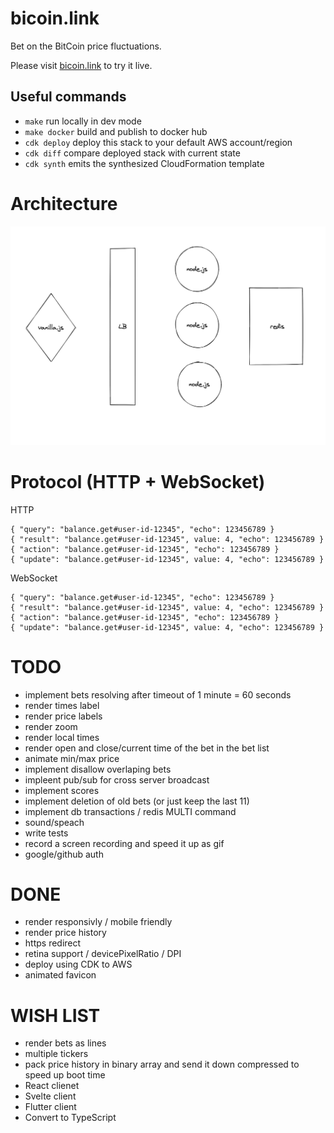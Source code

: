 # bicoin.link

Bet on the BitCoin price fluctuations.

Please visit [bicoin.link](https://bicoin.link) to try it live.

## Useful commands

- `make` run locally in dev mode
- `make docker` build and publish to docker hub
- `cdk deploy` deploy this stack to your default AWS account/region
- `cdk diff` compare deployed stack with current state
- `cdk synth` emits the synthesized CloudFormation template

# Architecture

![](docs/arch.png)

# Protocol (HTTP + WebSocket)

HTTP

    { "query": "balance.get#user-id-12345", "echo": 123456789 }
    { "result": "balance.get#user-id-12345", value: 4, "echo": 123456789 }
    { "action": "balance.get#user-id-12345", "echo": 123456789 }
    { "update": "balance.get#user-id-12345", value: 4, "echo": 123456789 }

WebSocket

    { "query": "balance.get#user-id-12345", "echo": 123456789 }
    { "result": "balance.get#user-id-12345", value: 4, "echo": 123456789 }
    { "action": "balance.get#user-id-12345", "echo": 123456789 }
    { "update": "balance.get#user-id-12345", value: 4, "echo": 123456789 }

# TODO

- implement bets resolving after timeout of 1 minute = 60 seconds
- render times label
- render price labels
- render zoom
- render local times
- render open and close/current time of the bet in the bet list
- animate min/max price
- implement disallow overlaping bets
- impleent pub/sub for cross server broadcast
- implement scores
- implement deletion of old bets (or just keep the last 11)
- implement db transactions / redis MULTI command
- sound/speach
- write tests
- record a screen recording and speed it up as gif
- google/github auth

# DONE

- render responsivly / mobile friendly
- render price history
- https redirect
- retina support / devicePixelRatio / DPI
- deploy using CDK to AWS
- animated favicon

# WISH LIST

- render bets as lines
- multiple tickers
- pack price history in binary array and send it down compressed to speed up boot time
- React clienet
- Svelte client
- Flutter client
- Convert to TypeScript
